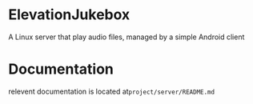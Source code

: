 # ElevationJukebox

A Linux server that play audio files, managed by a simple Android client

# Documentation
relevent documentation is located at`project/server/README.md`

 

